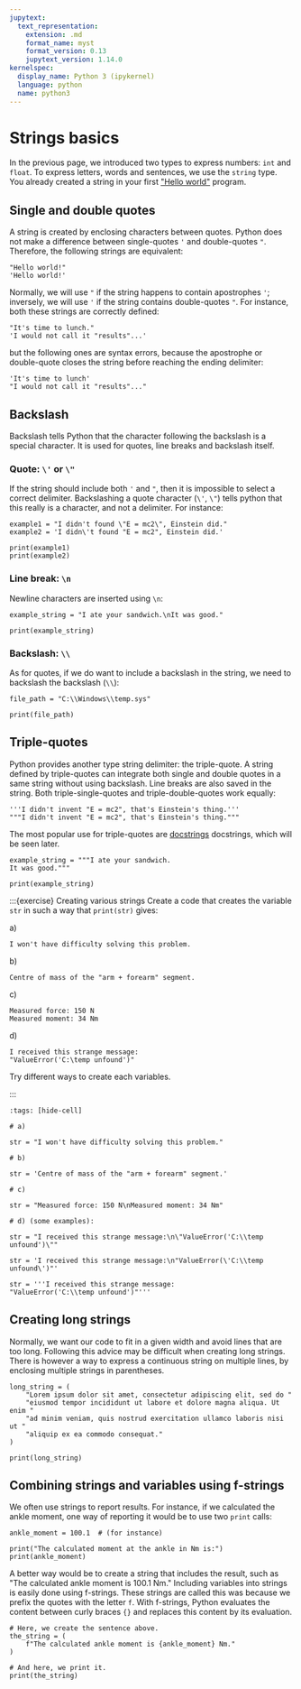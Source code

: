 ```yaml
---
jupytext:
  text_representation:
    extension: .md
    format_name: myst
    format_version: 0.13
    jupytext_version: 1.14.0
kernelspec:
  display_name: Python 3 (ipykernel)
  language: python
  name: python3
---
```


# Strings basics

In the previous page, we introduced two types to express numbers: `int` and `float`. To express letters, words and sentences, we use the `string` type. You already created a string in your first ["Hello world"](python_using_spyder.md) program.

## Single and double quotes

A string is created by enclosing characters between quotes. Python does not make a difference between single-quotes `'` and double-quotes `"`. Therefore, the following strings are equivalent:

```
"Hello world!"
'Hello world!'
```

Normally, we will use `"` if the string happens to contain apostrophes `'`; inversely, we will use `'` if the string contains double-quotes `"`. For instance, both these strings are correctly defined:

```
"It's time to lunch."
'I would not call it "results"...'
```

but the following ones are syntax errors, because the apostrophe or double-quote closes the string before reaching the ending delimiter:

```
'It's time to lunch'
"I would not call it "results"..."
```

## Backslash

Backslash tells Python that the character following the backslash is a special character. It is used for quotes, line breaks and backslash itself.

### Quote: `\'` or `\"`

If the string should include both `'` and `"`, then it is impossible to select a correct delimiter. Backslashing a quote character (`\'`, `\"`) tells python that this really is a character, and not a delimiter. For instance:

```{code-cell} ipython3
example1 = "I didn't found \"E = mc2\", Einstein did."
example2 = 'I didn\'t found "E = mc2", Einstein did.'

print(example1)
print(example2)
```

### Line break: `\n`

Newline characters are inserted using `\n`:

```{code-cell} ipython3
example_string = "I ate your sandwich.\nIt was good."

print(example_string)
```

### Backslash: `\\`

As for quotes, if we do want to include a backslash in the string, we need to backslash the backslash (`\\`):

```{code-cell} ipython3
file_path = "C:\\Windows\\temp.sys"

print(file_path)
```

## Triple-quotes

Python provides another type string delimiter: the triple-quote. A string defined by triple-quotes can integrate both single and double quotes in a same string without using backslash. Line breaks are also saved in the string. Both triple-single-quotes and triple-double-quotes work equally:

```
'''I didn't invent "E = mc2", that's Einstein's thing.'''
"""I didn't invent "E = mc2", that's Einstein's thing."""
```

The most popular use for triple-quotes are [docstrings](python_functions_good_practice.md) docstrings, which will be seen later.

```{code-cell} ipython3
example_string = """I ate your sandwich.
It was good."""

print(example_string)
```

:::{exercise} Creating various strings
Create a code that creates the variable `str` in such a way that `print(str)` gives:

a)

    I won't have difficulty solving this problem.

b)

    Centre of mass of the "arm + forearm" segment.

c)

    Measured force: 150 N
    Measured moment: 34 Nm

d)

    I received this strange message:
    "ValueError('C:\temp unfound')"

Try different ways to create each variables.

:::

```{code-cell} ipython3
:tags: [hide-cell]

# a)

str = "I won't have difficulty solving this problem."

# b)

str = 'Centre of mass of the "arm + forearm" segment.'

# c)

str = "Measured force: 150 N\nMeasured moment: 34 Nm"

# d) (some examples):

str = "I received this strange message:\n\"ValueError('C:\\temp unfound')\""

str = 'I received this strange message:\n"ValueError(\'C:\\temp unfound\')"'

str = '''I received this strange message:
"ValueError('C:\\temp unfound')"'''
```

## Creating long strings

Normally, we want our code to fit in a given width and avoid lines that are too long. Following this advice may be difficult when creating long strings. There is however a way to express a continuous string on multiple lines, by enclosing multiple strings in parentheses.

```{code-cell} ipython3
long_string = (
    "Lorem ipsum dolor sit amet, consectetur adipiscing elit, sed do "
    "eiusmod tempor incididunt ut labore et dolore magna aliqua. Ut enim "
    "ad minim veniam, quis nostrud exercitation ullamco laboris nisi ut "
    "aliquip ex ea commodo consequat."
)

print(long_string)
```

## Combining strings and variables using f-strings

We often use strings to report results. For instance, if we calculated the ankle moment, one way of reporting it would be to use two `print` calls:

```{code-cell} ipython3
ankle_moment = 100.1  # (for instance)

print("The calculated moment at the ankle in Nm is:")
print(ankle_moment)
```

A better way would be to create a string that includes the result, such as "The calculated ankle moment is 100.1 Nm." Including variables into strings is easily done using f-strings. These strings are called this was because we prefix the quotes with the letter `f`. With f-strings, Python evaluates the content between curly braces `{}` and replaces this content by its evaluation.

```{code-cell} ipython3
# Here, we create the sentence above.
the_string = (
    f"The calculated ankle moment is {ankle_moment} Nm."
)

# And here, we print it.
print(the_string)
```
